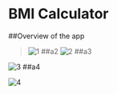 # BMI Calculator 

##Overview of the app

>![1](https://user-images.githubusercontent.com/90050699/176993035-e859b3d2-34fe-4826-bbd4-8e65ea1609a4.jpeg)
##a2
![2](https://user-images.githubusercontent.com/90050699/176993039-cbfed310-6235-4b0a-ba7a-2a818620c033.jpeg)
##a3

![3](https://user-images.githubusercontent.com/90050699/176993042-5bed98c8-03e0-4608-9c34-d00c54c5498f.jpeg)
##a4

![4](https://user-images.githubusercontent.com/90050699/176993045-ed36a2a0-b2cf-4e87-a11a-84c544118678.jpeg)
